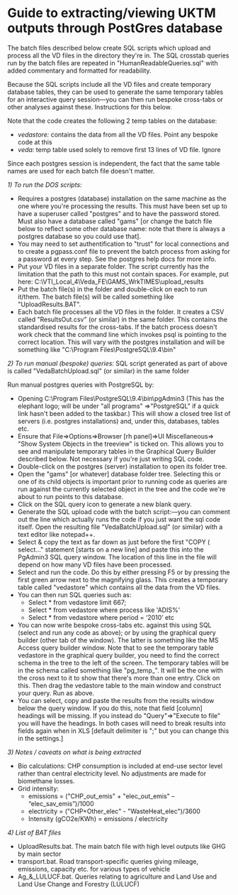 Guide to extracting/viewing UKTM outputs through PostGres database
==================================================================

The batch files described below create SQL scripts which upload and process all the VD files in the directory they're in. The SQL crosstab queries run by the batch files are repeated in "HumanReadableQueries.sql" with added commentary and formatted for readability.

Because the SQL scripts include all the VD files and create temporary database tables, they can be used to generate the same temporary tables for an interactive query session—you can then run bespoke cross-tabs or other analyses against these. Instructions for this below.

Note that the code creates the following 2 temp tables on the database:
*	*vedastore:* contains the data from all the VD files. Point any bespoke code at this
*	*veda:* temp table used solely to remove first 13 lines of VD file. Ignore

Since each postgres session is independent, the fact that the same table names are used for each batch file doesn't matter.

*1)	To run the DOS scripts:*

*	Requires a postgres (database) installation on the same machine as the one where you're processing the results. This must have been set up to have a superuser called "postgres" and to have the password stored. Must also have a database called "gams" [or change the batch file below to reflect some other database name: note that there is always a postgres database so you could use that].
*	You may need to set authentification to "trust" for local connections and to create a pgpass.conf file to prevent the batch process from asking for a password at every step. See the postgres help docs for more info.
*	Put your VD files in a separate folder. The script currently has the limitation that the path to this must not contain spaces. For example, put here:
C:\VTI_Local_4\Veda_FE\GAMS_WrkTIMES\upload_results
*	Put the batch file(s) in the folder and double-click on each to run it/them. The batch file(s) will be called something like "UploadResults.BAT".
*	Each batch file processes all the VD files in the folder. It creates a CSV called "ResultsOut.csv" (or similar) in the same folder. This contains the standardised results for the cross-tabs. If the batch process doesn't work check that the command line which invokes psql is pointing to the correct location. This will vary with the postgres installation and will be something like "C:\Program Files\PostgreSQL\9.4\bin"

*2)	To run manual (bespoke) queries:*
SQL script generated as part of above is called "VedaBatchUpload.sql" (or similar) in the same folder

Run manual postgres queries with PostgreSQL by: 
*	Opening C:\Program Files\PostgreSQL\9.4\bin\pgAdmin3
(This has the elephant logo; will be under "all programs" =>"PostgreSQL" if a quick link hasn't been added to the taskbar.) This will show a closed tree list of servers (i.e. postgres installations) and, under this, databases, tables etc.
*	Ensure that File=>Options=>Browser [rh panel]=>UI Miscellaneous=> "Show System Objects in the treeview" is ticked on. This allows you to see and manipulate temporary tables in the Graphical Query Builder described below. Not necessary if you're just writing SQL code.
*	Double-click on the postgres (server) installation to open its folder tree.
*	Open the "gams" [or whatever] database folder tree. Selecting this or one of its child objects is important prior to running code as queries are run against the currently selected object in the tree and the code we're about to run points to this database.
*	Click on the SQL query icon to generate a new blank query.
*	Generate the SQL upload code with the batch script:—you can comment out the line which actually runs the code if you just want the sql code itself. Open the resulting file "VedaBatchUpload.sql" (or similar) with a text editor like notepad++.
*	Select & copy the text as far down as just before the first "COPY ( select…" statement [starts on a new line] and paste this into the PgAdmin3 SQL query window. The location of this line in the file will depend on how many VD files have been processed.
*	Select and run the code. Do this by either pressing F5 or by pressing the first green arrow next to the magnifying glass. This creates a temporary table called "vedastore" which contains all the data from the VD files.
*	You can then run SQL queries such as:
    *	Select * from vedastore limit 667;
    *	Select * from vedastore where process like 'ADIS%'
    *	Select * from vedastore where period = ‘2010’
    etc
*	You can now write bespoke cross-tabs etc. against this using SQL (select and run any code as above); or by using the graphical query builder (other tab of the window). The latter is something like the MS Access query builder window. Note that to see the temporary table vedastore in the graphical query builder, you need to find the correct schema in the tree to the left of the screen. The temporary tables will be in the schema called something like "pg_temp_<some number>". It will be the one with the cross next to it to show that there's more than one entry. Click on this. Then drag the vedastore table to the main window and construct your query. Run as above.
*	You can select, copy and paste the results from the results window below the query window. If you do this, note that field [column] headings will be missing. If you instead do "Query"=>"Execute to file" you will have the headings. In both cases will need to break results into fields again when in XLS [default delimiter is ";" but you can change this in the settings.]

*3)	Notes / caveats on what is being extracted*

*	Bio calculations: CHP consumption is included at end-use sector level rather than central electricity level. No adjustments are made for biomethane losses.
*	Grid intensity:
    *	emissions = ("CHP_out_emis" + "elec_out_emis" – “elec_sav_emis”)/1000
    *	electricity = ("CHP+Other_elec" - "WasteHeat_elec")/3600
    *	Intensity (gCO2e/KWh) = emissions / electricity

*4)   List of BAT files*
*  UploadResults.bat. The main batch file with high level outputs like GHG by main sector
*  transport.bat. Road transport-specific queries giving mileage, emissions, capacity etc. for various types of vehicle
*  Ag_&_LULUCF.bat. Queries relating to agriculture and Land Use and Land Use Change and Forestry (LULUCF)

